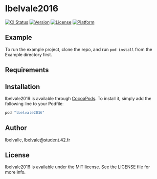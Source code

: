 # lbelvale2016

[![CI Status](http://img.shields.io/travis/lbelvalle/lbelvale2016.svg?style=flat)](https://travis-ci.org/lbelvalle/lbelvale2016)
[![Version](https://img.shields.io/cocoapods/v/lbelvale2016.svg?style=flat)](http://cocoapods.org/pods/lbelvale2016)
[![License](https://img.shields.io/cocoapods/l/lbelvale2016.svg?style=flat)](http://cocoapods.org/pods/lbelvale2016)
[![Platform](https://img.shields.io/cocoapods/p/lbelvale2016.svg?style=flat)](http://cocoapods.org/pods/lbelvale2016)

## Example

To run the example project, clone the repo, and run `pod install` from the Example directory first.

## Requirements

## Installation

lbelvale2016 is available through [CocoaPods](http://cocoapods.org). To install
it, simply add the following line to your Podfile:

```ruby
pod "lbelvale2016"
```

## Author

lbelvalle, lbelvale@student.42.fr

## License

lbelvale2016 is available under the MIT license. See the LICENSE file for more info.
